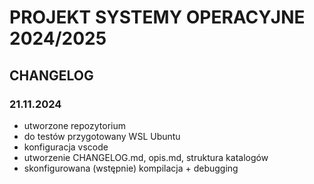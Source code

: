 # PROJEKT SYSTEMY OPERACYJNE 2024/2025

## CHANGELOG

### 21.11.2024

- utworzone repozytorium
- do testów przygotowany WSL Ubuntu
- konfiguracja vscode
- utworzenie CHANGELOG.md, opis.md, struktura katalogów
- skonfigurowana (wstępnie) kompilacja + debugging
